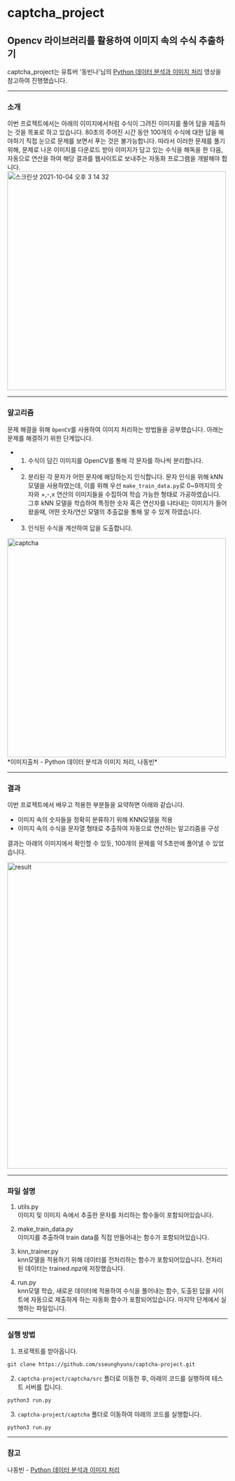 # captcha_project
## Opencv 라이브러리를 활용하여 이미지 속의 수식 추출하기

captcha_project는  유튜버 '동빈나'님의 [Python 데이터 분석과 이미지 처리](https://www.youtube.com/watch?v=V8Lpf3WCZ4g&list=PLRx0vPvlEmdBx9X5xSgcEk4CEbzEiws8C) 영상을 참고하여 진행했습니다.  

---

### 소개

이번 프로젝트에서는 아래의 이미지에서처럼 수식이 그려진 이미지를 풀어 답을 제출하는 것을 목표로 하고 있습니다. 80초의 주어진 시간 동안 100개의 수식에 대한 답을 해야하기  직접 눈으로 문제를 보면서 푸는 것은 불가능합니다. 따라서 이러한 문제를 풀기 위해, 문제로 나온 이미지를 다운로드 받아 이미지가 담고 있는 수식을 해독을 한 다음, 자동으로 연산을 하여 해당 결과를 웹사이트로 보내주는 자동화 프로그램을 개발해야 합니다.  
<img width="500" alt="스크린샷 2021-10-04 오후 3 14 32" src="https://user-images.githubusercontent.com/63924704/135802395-99361bf0-dd51-43c0-b18b-7ee6daf978de.png">

---

### 알고리즘  

문제 해결을 위해 `OpenCV`를 사용하여 이미지 처리하는 방법들을 공부했습니다. 아래는 문제를 해결하기 위한 단계입니다.
* 1. 수식이 담긴 이미지를 OpenCV를 통해 각 문자를 하나씩 분리합니다. 
* 2. 분리된 각 문자가 어떤 문자에 해당하는지 인식합니다. 문자 인식을 위해 kNN모델을 사용하였는데, 이를 위해 우선 `make_train_data.py`로 0~9까지의 숫자와 +,-,x 연산의 이미지들을 수집하여 학습 가능한 형태로 가공하였습니다. 그후 kNN 모델을 학습하여 특정한 숫자 혹은 연산자를 나타내는 이미지가 들어왔을때, 어떤 숫자/연산  모델의 추출값을 통해 알 수 있게 하였습니다.
* 3. 인식된 수식을 계산하여 답을 도출합니다. 

<img width="500" alt="captcha" src="https://user-images.githubusercontent.com/63924704/135803243-2198f49d-1022-4584-93df-bef9abce0919.png">
*이미지출처 - Python 데이터 분석과 이미지 처리, 나동빈*

---

### 결과  
이번 프로젝트에서 배우고 적용한 부분들을 요약하면 아래와 같습니다.

* 이미지 속의 숫자들을 정확히 분류하기 위해 KNN모델을 적용
* 이미지 속의 수식을 문자열 형태로 추출하여 자동으로 연산하는 알고리즘을 구성

결과는 아래의 이미지에서 확인할 수 있듯, 100개의 문제를 약 5초만에 풀어낼 수 있었습니다.

<img width="700" alt="result" src="https://user-images.githubusercontent.com/63924704/135809401-0583cc37-99dc-4626-8f6c-2a3436df16ae.png">

---

### 파일 설명
1. utils.py  
이미지 및 이미지 속에서 추출한 문자를 처리하는 함수들이 포함되어있습니다. 


2. make_train_data.py  
이미지를 추출하여 train data를 직접 만들어내는 함수가 포함되어있습니다.

3. knn_trainer.py  
knn모델을 적용하기 위해 데이터를 전처리하는 함수가 포함되어있습니다. 전처리된 데이터는 trained.npz에 저장했습니다.

4. run.py  
knn모델 학습, 새로운 데이터에 적용하여 수식을 풀어내는 함수, 도출된 답을 사이트에 자동으로 제출하게 하는 자동화 함수가 포함되어있습니다. 마지막 단계에서 실행하는 파일입니다.

---

### 실행 방법

1. 프로젝트를 받아옵니다.  
~~~
git clone https://github.com/sseunghyuns/captcha-project.git
~~~


2. `captcha-project/captcha/src` 폴더로 이동한 후, 아래의 코드를 실행하여 테스트 서버를 킵니다.  

~~~
python3 run.py
~~~


3. `captcha-project/captcha` 폴더로 이동하여 아래의 코드를 실행합니다.  

~~~
python3 run.py
~~~


---

### 참고  
나동빈 - [Python 데이터 분석과 이미지 처리](https://www.youtube.com/watch?v=V8Lpf3WCZ4g&list=PLRx0vPvlEmdBx9X5xSgcEk4CEbzEiws8C)
